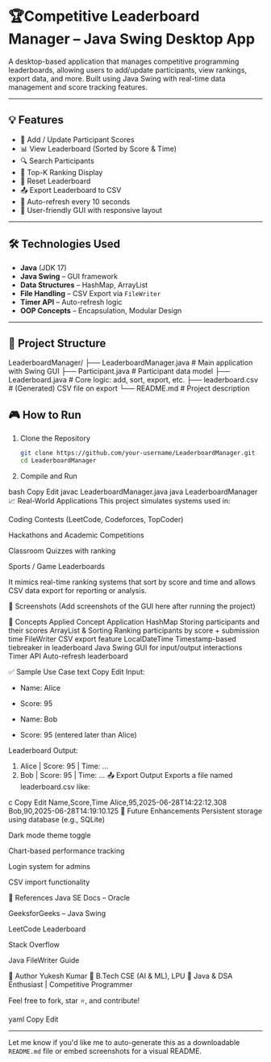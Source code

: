  # 🏆Competitive Leaderboard Manager – Java Swing Desktop App

A desktop-based application that manages competitive programming leaderboards, allowing users to add/update participants, view rankings, export data, and more. Built using Java Swing with real-time data management and score tracking features.

---

## 💡 Features

- 📝 Add / Update Participant Scores
- 📊 View Leaderboard (Sorted by Score & Time)
- 🔍 Search Participants
- 📌 Top-K Ranking Display
- 🧹 Reset Leaderboard
- 📤 Export Leaderboard to CSV
- 🔄 Auto-refresh every 10 seconds
- 🎨 User-friendly GUI with responsive layout

---

## 🛠️ Technologies Used

- **Java** (JDK 17)
- **Java Swing** – GUI framework
- **Data Structures** – HashMap, ArrayList
- **File Handling** – CSV Export via `FileWriter`
- **Timer API** – Auto-refresh logic
- **OOP Concepts** – Encapsulation, Modular Design

---

## 📂 Project Structure
LeaderboardManager/
├── LeaderboardManager.java # Main application with Swing GUI
├── Participant.java # Participant data model
├── Leaderboard.java # Core logic: add, sort, export, etc.
├── leaderboard.csv # (Generated) CSV file on export
└── README.md # Project description
## 🎮 How to Run

1. Clone the Repository
   ```bash
   git clone https://github.com/your-username/LeaderboardManager.git
   cd LeaderboardManager
2. Compile and Run

bash
Copy
Edit
javac LeaderboardManager.java
java LeaderboardManager
📈 Real-World Applications
This project simulates systems used in:

Coding Contests (LeetCode, Codeforces, TopCoder)

Hackathons and Academic Competitions

Classroom Quizzes with ranking

Sports / Game Leaderboards

It mimics real-time ranking systems that sort by score and time and allows CSV data export for reporting or analysis.

📸 Screenshots
(Add screenshots of the GUI here after running the project)

🧠 Concepts Applied
Concept	Application
HashMap	Storing participants and their scores
ArrayList & Sorting	Ranking participants by score + submission time
FileWriter	CSV export feature
LocalDateTime	Timestamp-based tiebreaker in leaderboard
Java Swing	GUI for input/output interactions
Timer API	Auto-refresh leaderboard

✅ Sample Use Case
text
Copy
Edit
Input:
- Name: Alice
- Score: 95

- Name: Bob
- Score: 95 (entered later than Alice)

Leaderboard Output:
1. Alice | Score: 95 | Time: ...
2. Bob   | Score: 95 | Time: ...
📤 Export Output
Exports a file named leaderboard.csv like:

c
Copy
Edit
Name,Score,Time
Alice,95,2025-06-28T14:22:12.308
Bob,90,2025-06-28T14:19:10.125
🔮 Future Enhancements
Persistent storage using database (e.g., SQLite)

Dark mode theme toggle

Chart-based performance tracking

Login system for admins

CSV import functionality

🧾 References
Java SE Docs – Oracle

GeeksforGeeks – Java Swing

LeetCode Leaderboard

Stack Overflow

Java FileWriter Guide

🤝 Author
Yukesh Kumar
💼 B.Tech CSE (AI & ML), LPU
📌 Java & DSA Enthusiast | Competitive Programmer

Feel free to fork, star ⭐, and contribute!

yaml
Copy
Edit

---

Let me know if you'd like me to auto-generate this as a downloadable `README.md` file or embed screenshots for a visual README.
